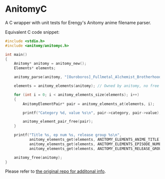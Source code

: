 # AnitomyC

A C wrapper with unit tests for Erengy's Anitomy anime filename parser.

Equivalent C code snippet:
```c
#include <stdio.h>
#include <anitomy/anitomyc.h>

int main()
{
    Anitomy* anitomy = anitomy_new();
    Elements* elements;

    anitomy_parse(anitomy, "[Ouroboros]_Fullmetal_Alchemist_Brotherhood_-_01.mkv");

    elements = anitomy_elements(anitomy); // Owned by anitomy, no free needed.

    for (int i = 0; i < anitomy_elements_size(elements); i++)
    {
        AnitomyElementPair* pair = anitomy_elements_at(elements, i);

        printf("Category %d, value %s\n", pair->category, pair->value);

        anitomy_element_pair_free(pair);
    }

    printf("Title %s, ep num %s, release group %s\n",
           anitomy_elements_get(elements, ANITOMY_ELEMENTS_ANIME_TITLE),
           anitomy_elements_get(elements, ANITOMY_ELEMENTS_EPISODE_NUMER),
           anitomy_elements_get(elements, ANITOMY_ELEMENTS_RELEASE_GROUP));

    anitomy_free(anitomy);
}
```

Please refer to [the original repo for additonal info](https://github.com/erengy/anitomy).

